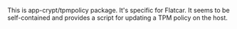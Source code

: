 This is app-crypt/tpmpolicy package. It's specific for Flatcar. It
seems to be self-contained and provides a script for updating a TPM
policy on the host.
